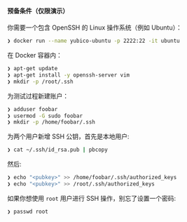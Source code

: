 #### 预备条件（仅限演示）

你需要一个包含 OpenSSH 的 Linux 操作系统（例如 Ubuntu）：

```sh
❯ docker run --name yubico-ubuntu -p 2222:22 -it ubuntu
```

在 Docker 容器内：

```sh
❯ apt-get update
❯ apt-get install -y openssh-server vim
❯ mkdir -p /root/.ssh
```

为测试过程新建账户：

```sh
❯ adduser foobar
❯ usermod -G sudo foobar
❯ mkdir -p /home/foobar/.ssh
```

为两个用户新增 SSH 公钥，首先是本地用户:

```sh
❯ cat ~/.ssh/id_rsa.pub | pbcopy
```

然后:

```sh
❯ echo "<pubkey>" >> /home/foobar/.ssh/authorized_keys
❯ echo "<pubkey>" >> /root/.ssh/authorized_keys
```

如果你想使用 `root` 用户进行 SSH 操作，别忘了设置一个密码:

```sh
❯ passwd root
```
